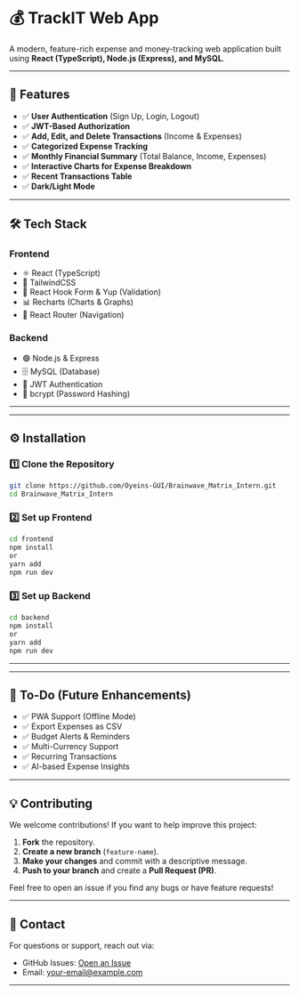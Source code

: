 # 💰 TrackIT Web App

A modern, feature-rich expense and money-tracking web application built using **React (TypeScript), Node.js (Express), and MySQL**.

---

## 🚀 Features

-  ✅ **User Authentication** (Sign Up, Login, Logout)
-  ✅ **JWT-Based Authorization**
-  ✅ **Add, Edit, and Delete Transactions** (Income & Expenses)
-  ✅ **Categorized Expense Tracking**
-  ✅ **Monthly Financial Summary** (Total Balance, Income, Expenses)
-  ✅ **Interactive Charts for Expense Breakdown**
-  ✅ **Recent Transactions Table**
-  ✅ **Dark/Light Mode**

---

## 🛠️ Tech Stack

### **Frontend**

-  ⚛️ React (TypeScript)
-  🎨 TailwindCSS
-  🔄 React Hook Form & Yup (Validation)
-  📊 Recharts (Charts & Graphs)
-  🚏 React Router (Navigation)

### **Backend**

-  🟢 Node.js & Express
-  🗄️ MySQL (Database)
-  🔑 JWT Authentication
-  🔐 bcrypt (Password Hashing)

---

---

## ⚙️ Installation

### **1️⃣ Clone the Repository**

```bash
git clone https://github.com/Oyeins-GUI/Brainwave_Matrix_Intern.git
cd Brainwave_Matrix_Intern

```

### **2️⃣ Set up Frontend**

```bash
cd frontend
npm install
or
yarn add
npm run dev
```

### **3️⃣ Set up Backend**

```bash
cd backend
npm install
or
yarn add
npm run dev
```

---

---

## 📌 To-Do (Future Enhancements)

-  ✅ PWA Support (Offline Mode)
-  ✅ Export Expenses as CSV
-  ✅ Budget Alerts & Reminders
-  ✅ Multi-Currency Support
-  ✅ Recurring Transactions
-  ✅ AI-based Expense Insights

---

## 💡 Contributing

We welcome contributions! If you want to help improve this project:

1. **Fork** the repository.
2. **Create a new branch** (`feature-name`).
3. **Make your changes** and commit with a descriptive message.
4. **Push to your branch** and create a **Pull Request (PR)**.

Feel free to open an issue if you find any bugs or have feature requests!

---

## 📩 Contact

For questions or support, reach out via:

-  GitHub Issues: [Open an Issue](https://github.com/your-username/expense-tracker/issues)
-  Email: your-email@example.com

---
